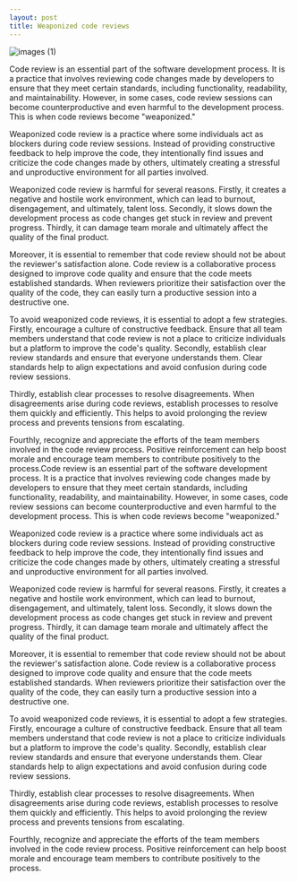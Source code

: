 ```yaml
---
layout: post
title: Weaponized code reviews
---
```


![images (1)](https://user-images.githubusercontent.com/697706/226949803-bd26966b-91ff-412a-9487-0b32b45c0a05.jpeg)

Code review is an essential part of the software development process. It is a practice that involves reviewing code changes made by developers to ensure that they meet certain standards, including functionality, readability, and maintainability. However, in some cases, code review sessions can become counterproductive and even harmful to the development process. This is when code reviews become "weaponized."

Weaponized code review is a practice where some individuals act as blockers during code review sessions. Instead of providing constructive feedback to help improve the code, they intentionally find issues and criticize the code changes made by others, ultimately creating a stressful and unproductive environment for all parties involved.

Weaponized code review is harmful for several reasons. Firstly, it creates a negative and hostile work environment, which can lead to burnout, disengagement, and ultimately, talent loss. Secondly, it slows down the development process as code changes get stuck in review and prevent progress. Thirdly, it can damage team morale and ultimately affect the quality of the final product.

Moreover, it is essential to remember that code review should not be about the reviewer's satisfaction alone. Code review is a collaborative process designed to improve code quality and ensure that the code meets established standards. When reviewers prioritize their satisfaction over the quality of the code, they can easily turn a productive session into a destructive one.

To avoid weaponized code reviews, it is essential to adopt a few strategies. Firstly, encourage a culture of constructive feedback. Ensure that all team members understand that code review is not a place to criticize individuals but a platform to improve the code's quality. Secondly, establish clear review standards and ensure that everyone understands them. Clear standards help to align expectations and avoid confusion during code review sessions.

Thirdly, establish clear processes to resolve disagreements. When disagreements arise during code reviews, establish processes to resolve them quickly and efficiently. This helps to avoid prolonging the review process and prevents tensions from escalating.

Fourthly, recognize and appreciate the efforts of the team members involved in the code review process. Positive reinforcement can help boost morale and encourage team members to contribute positively to the process.Code review is an essential part of the software development process. It is a practice that involves reviewing code changes made by developers to ensure that they meet certain standards, including functionality, readability, and maintainability. However, in some cases, code review sessions can become counterproductive and even harmful to the development process. This is when code reviews become "weaponized."

Weaponized code review is a practice where some individuals act as blockers during code review sessions. Instead of providing constructive feedback to help improve the code, they intentionally find issues and criticize the code changes made by others, ultimately creating a stressful and unproductive environment for all parties involved.

Weaponized code review is harmful for several reasons. Firstly, it creates a negative and hostile work environment, which can lead to burnout, disengagement, and ultimately, talent loss. Secondly, it slows down the development process as code changes get stuck in review and prevent progress. Thirdly, it can damage team morale and ultimately affect the quality of the final product.

Moreover, it is essential to remember that code review should not be about the reviewer's satisfaction alone. Code review is a collaborative process designed to improve code quality and ensure that the code meets established standards. When reviewers prioritize their satisfaction over the quality of the code, they can easily turn a productive session into a destructive one.

To avoid weaponized code reviews, it is essential to adopt a few strategies. Firstly, encourage a culture of constructive feedback. Ensure that all team members understand that code review is not a place to criticize individuals but a platform to improve the code's quality. Secondly, establish clear review standards and ensure that everyone understands them. Clear standards help to align expectations and avoid confusion during code review sessions.

Thirdly, establish clear processes to resolve disagreements. When disagreements arise during code reviews, establish processes to resolve them quickly and efficiently. This helps to avoid prolonging the review process and prevents tensions from escalating.

Fourthly, recognize and appreciate the efforts of the team members involved in the code review process. Positive reinforcement can help boost morale and encourage team members to contribute positively to the process.
